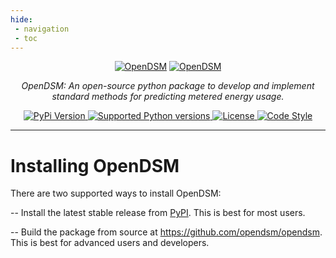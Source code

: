 ```yaml
---
hide:
 - navigation
 - toc
---
```


<p align="center" id="opendsm">
  <a href="https://lfenergy.org/projects/opendsm/"><img src="../images/common/opendsm-horizontal-color.svg#only-light" alt="OpenDSM"></a>
  <a href="https://lfenergy.org/projects/opendsm/"><img src="../images/common/opendsm-horizontal-white.svg#only-dark" alt="OpenDSM"></a>
</p>

<p align="center">
    <em>OpenDSM: An open-source python package to develop and implement standard methods for predicting metered energy usage.</em>
</p>

</p>
    <p align="center">
    <a href="https://pypi.python.org/pypi/opendsm" target="_blank">
        <img src="https://img.shields.io/pypi/v/opendsm.svg" alt="PyPi Version">
    </a>
    <a href="https://pypi.org/project/opendsm" target="_blank">
        <img src="https://img.shields.io/pypi/pyversions/opendsm.svg" alt="Supported Python versions">
    </a>
    <a href="https://github.com/opendsm/opendsm" target="_blank">
        <img src="https://img.shields.io/github/license/opendsm/opendsm.svg" alt="License">
    </a>
    <a href="https://github.com/ambv/black" target="_blank">
        <img src="https://img.shields.io/badge/code%20style-black-000000.svg" alt="Code Style">
    </a>
</p>

---

# Installing OpenDSM

There are two supported ways to install OpenDSM:

-- Install the latest stable release from <a href="https://pypi.python.org/pypi/opendsm" target="_blank">PyPI</a>. This is best for most users.

-- Build the package from source at <a href="https://github.com/opendsm/opendsm" target="_blank">https://github.com/opendsm/opendsm</a>. This is best for advanced users and developers.
